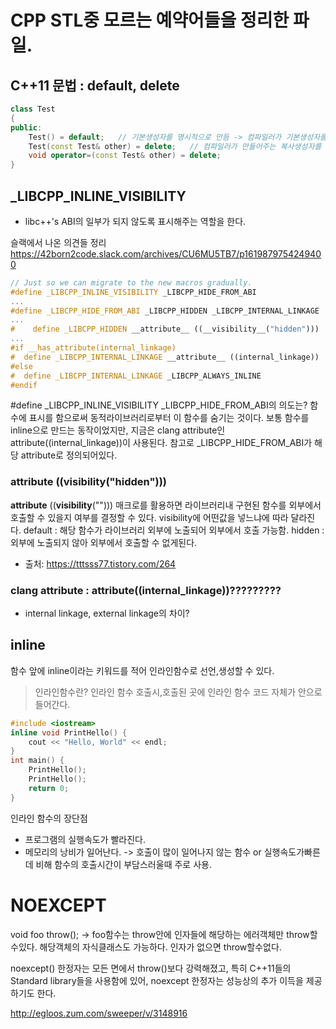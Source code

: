 # CPP STL중 모르는 예약어들을 정리한 파일.

## C++11 문법 : default, delete
```C++
class Test
{
public:
	Test() = default;	// 기본생성자를 명시적으로 만듬 -> 컴파일러가 기본생성자를 생성하지 않게된다
	Test(const Test& other) = delete;	// 컴파일러가 만들어주는 복사생성자를 삭제함
	void operator=(const Test& other) = delete;
}
```


## _LIBCPP_INLINE_VISIBILITY

- libc++'s ABI의 일부가 되지 않도록 표시해주는 역할을 한다.

슬랙에서 나온 의견들 정리
https://42born2code.slack.com/archives/CU6MU5TB7/p1619879754249400

```C++
// Just so we can migrate to the new macros gradually.
#define _LIBCPP_INLINE_VISIBILITY _LIBCPP_HIDE_FROM_ABI
...
#define _LIBCPP_HIDE_FROM_ABI _LIBCPP_HIDDEN _LIBCPP_INTERNAL_LINKAGE
...
#    define _LIBCPP_HIDDEN __attribute__ ((__visibility__("hidden")))
...
#if __has_attribute(internal_linkage)
#  define _LIBCPP_INTERNAL_LINKAGE __attribute__ ((internal_linkage))
#else
#  define _LIBCPP_INTERNAL_LINKAGE _LIBCPP_ALWAYS_INLINE
#endif
```

#define _LIBCPP_INLINE_VISIBILITY _LIBCPP_HIDE_FROM_ABI의 의도는?
함수에 표시를 함으로써 동적라이브러리로부터 이 함수를 숨기는 것이다.
보통 함수를 inline으로 만드는 동작이었지만,
지금은 clang attribute인 attribute((internal_linkage))이 사용된다.
참고로 _LIBCPP_HIDE_FROM_ABI가 해당 attribute로 정의되어있다.

### __attribute__ ((__visibility__("hidden")))

__attribute__ ((__visibility__(""))) 매크로를 활용하면 라이브러리내 구현된 함수를 외부에서 호출할 수 있을지 여부를 결정할 수 있다.
visibility에 어떤값을 넣느냐에 따라 달라진다.
default : 해당 함수가 라이브러리 외부에 노출되어 외부에서 호출 가능함.
hidden : 외부에 노출되지 않아 외부에서 호출할 수 없게된다.
- 출처: https://tttsss77.tistory.com/264

### clang attribute : attribute((internal_linkage))?????????

- internal linkage, external linkage의 차이?



## inline

함수 앞에 inline이라는 키워드를 적어 인라인함수로 선언,생성할 수 있다.

> 인라인함수란?
> 인라인 함수 호출시,호출된 곳에 인라인 함수 코드 자체가 안으로 들어간다.
```C++
#include <iostream>
inline void PrintHello() {
	cout << "Hello, World" << endl;
}
int main() {
	PrintHello();
	PrintHello();
	return 0;
}
```

인라인 함수의 장단점
- 프로그램의 실행속도가 빨라진다.
- 메모리의 낭비가 일어난다.
-> 호출이 많이 일어나지 않는 함수 or 실행속도가빠른데 비해 함수의 호출시간이 부담스러울때 주로 사용.

# NOEXCEPT

void foo throw(); -> foo함수는 throw안에 인자들에 해당하는 에러객체만 throw할수있다.
해당객체의 자식클래스도 가능하다.
인자가 없으면 throw할수없다.

noexcept() 한정자는 모든 면에서 throw()보다 강력해졌고,
특히 C++11들의 Standard library들을 사용함에 있어, noexcept 한정자는 성능상의 추가 이득을 제공하기도 한다.

http://egloos.zum.com/sweeper/v/3148916
